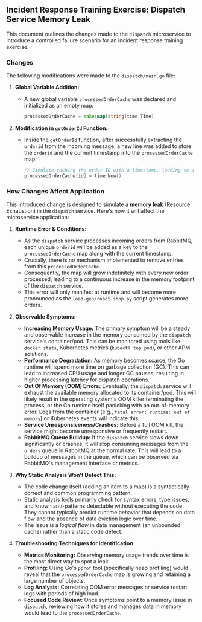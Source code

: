 ## Incident Response Training Exercise: Dispatch Service Memory Leak

This document outlines the changes made to the `dispatch` microservice to introduce a controlled failure scenario for an incident response training exercise.

### Changes

The following modifications were made to the `dispatch/main.go` file:

1.  **Global Variable Addition:**
    *   A new global variable `processedOrderCache` was declared and initialized as an empty map:
        ```go
        processedOrderCache = make(map[string]time.Time)
        ```

2.  **Modification in `getOrderId` Function:**
    *   Inside the `getOrderId` function, after successfully extracting the `orderid` from the incoming message, a new line was added to store the `orderid` and the current timestamp into the `processedOrderCache` map:
        ```go
        // Simulate caching the order ID with a timestamp, leading to a leak
        processedOrderCache[id] = time.Now()
        ```

### How Changes Affect Application

This introduced change is designed to simulate a **memory leak** (Resource Exhaustion) in the `dispatch` service. Here's how it will affect the microservice application:

1.  **Runtime Error & Conditions:**
    *   As the `dispatch` service processes incoming orders from RabbitMQ, each unique `orderid` will be added as a key to the `processedOrderCache` map along with the current timestamp.
    *   Crucially, there is no mechanism implemented to remove entries from this `processedOrderCache`.
    *   Consequently, the map will grow indefinitely with every new order processed, leading to a continuous increase in the memory footprint of the `dispatch` service.
    *   This error will only manifest at runtime and will become more pronounced as the `load-gen/robot-shop.py` script generates more orders.

2.  **Observable Symptoms:**
    *   **Increasing Memory Usage:** The primary symptom will be a steady and observable increase in the memory consumed by the `dispatch` service's container/pod. This can be monitored using tools like `docker stats`, Kubernetes metrics (`kubectl top pod`), or other APM solutions.
    *   **Performance Degradation:** As memory becomes scarce, the Go runtime will spend more time on garbage collection (GC). This can lead to increased CPU usage and longer GC pauses, resulting in higher processing latency for dispatch operations.
    *   **Out Of Memory (OOM) Errors:** Eventually, the `dispatch` service will exhaust the available memory allocated to its container/pod. This will likely result in the operating system's OOM killer terminating the process, or the Go runtime itself panicking with an out-of-memory error. Logs from the container (e.g., `fatal error: runtime: out of memory`) or Kubernetes events will indicate this.
    *   **Service Unresponsiveness/Crashes:** Before a full OOM kill, the service might become unresponsive or frequently restart.
    *   **RabbitMQ Queue Buildup:** If the `dispatch` service slows down significantly or crashes, it will stop consuming messages from the `orders` queue in RabbitMQ at the normal rate. This will lead to a buildup of messages in the queue, which can be observed via RabbitMQ's management interface or metrics.

3.  **Why Static Analysis Won't Detect This:**
    *   The code change itself (adding an item to a map) is a syntactically correct and common programming pattern.
    *   Static analysis tools primarily check for syntax errors, type issues, and known anti-patterns detectable without executing the code. They cannot typically predict runtime behavior that depends on data flow and the absence of data eviction logic over time.
    *   The issue is a *logical flaw* in data management (an unbounded cache) rather than a static code defect.

4.  **Troubleshooting Techniques for Identification:**
    *   **Metrics Monitoring:** Observing memory usage trends over time is the most direct way to spot a leak.
    *   **Profiling:** Using Go's `pprof` tool (specifically heap profiling) would reveal that the `processedOrderCache` map is growing and retaining a large number of objects.
    *   **Log Analysis:** Correlating OOM error messages or service restart logs with periods of high load.
    *   **Focused Code Review:** Once symptoms point to a memory issue in `dispatch`, reviewing how it stores and manages data in memory would lead to the `processedOrderCache`.